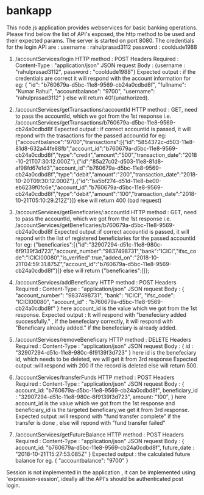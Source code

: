 # bankapp
This node.js application provides webservices for basic banking operations.
Please find below the list of API's exposed, the http method to be used and their expected params. 
The server is started on port 8080. The credentials for the login API are :
username : rahulprasad3112
password : cooldude1988

1. /accountServices/login 
HTTP method : POST
Headers Required : Content-Type : "application/json"
JSON request Body : {username : "rahulprasad3112", password : "cooldude1988"}
Expected output : if the credentials are correct it will respond with the account information for eg:
{
    "id": "b760679a-d5bc-11e8-9569-cb24a0cdbd8f",
    "fullname": "Kumar Rahul",
    "accountbalance": "9700",
    "username": "rahulprasad3112"
}
else will return 401(unathorized).

2. /accountServices/getTransactions/:accountId
HTTP method : GET, need to pass the accountId, which we got from the 1st response i.e. 
/accountServices/getTransactions/b760679a-d5bc-11e8-9569-cb24a0cdbd8f
Expected output : if correct accountid is passed, it will repond with the trasactions for the passed accountid for eg:
{"accountbalance":"9700","transactions":[{"id":"5854372c-d503-11e8-81d8-632a44fe88fb","account_id":"b760679a-d5bc-11e8-9569-cb24a0cdbd8f","type":"credit","amount":"500","transaction_date":"2018-10-21T07:30:12.000Z"},{"id":"85a27c02-d503-11e8-81d8-af98fd67e1d3","account_id":"b760679a-d5bc-11e8-9569-cb24a0cdbd8f","type":"debit","amount":"200","transaction_date":"2018-10-20T09:30:12.000Z"},{"id":"ba5bf274-d51d-11e8-be00-eb6239f0fc6e","account_id":"b760679a-d5bc-11e8-9569-cb24a0cdbd8f","type":"debit","amount":"100","transaction_date":"2018-10-21T05:10:29.212Z"}]}
else will return 400 (bad request)

3. /accountServices/getBeneficaries/:accountId
HTTP method : GET, need to pass the accountId, which we got from the 1st response i.e. 
/accountServices/getBeneficaries/b760679a-d5bc-11e8-9569-cb24a0cdbd8f
Expected output :if correct accountid is passed, it will repond with the list of registered beneficiaries for the passed accountid for eg:
{"beneficaries":[{"id":"32907294-d51c-11e8-980c-6f9139f3d723","account_number":"9837498731","bank":"ICICI","ifsc_code":"ICICI00080","is_verified":true,"added_on":"2018-10-21T04:59:31.875Z","account_id":"b760679a-d5bc-11e8-9569-cb24a0cdbd8f"}]}
else will return {"beneficaries":[]};

4. /accountServices/addBeneficary
HTTP method : POST
Headers Required : Content-Type : "application/json"
JSON request Body : { "account_number": "9837498731",
    "bank": "ICICI",
    "ifsc_code": "ICICI00080",
	   "account_id" : "b760679a-d5bc-11e8-9569-cb24a0cdbd8f"
}
here account_id is the value which we got from the 1st response.
Expected output : It will respond with "benefeciary added successfully." , if the benefeciary correctly, it will respond with "Beneficary already added."
if the benefeciary is already added.

5. /accountServices/removeBeneficary
HTTP method : DELETE
Headers Required : Content-Type : "application/json"
JSON request Body : {
  id : "32907294-d51c-11e8-980c-6f9139f3d723"
}
here id is the benefeciary id, which needs to be deleted, we will get it from 3rd response
Expected output :will respond with 200 if the record is deleted else will return 500.

6. /accountServices/transferFunds
HTTP method : POST
Headers Required : Content-Type : "application/json"
JSON request Body : {
    account_id: "b760679a-d5bc-11e8-9569-cb24a0cdbd8f",
    beneficiary_id : "32907294-d51c-11e8-980c-6f9139f3d723",
    amount: "100",
}
here account_id is the value which we got from the 1st response and  beneficiary_id is the targeted beneficary,we  get it from 3rd response.
Expected output :will respond with "fund transfer complete" if the transfer is done , else will repond with "fund transfer failed"

7. /accountServices/getFutureBalance
HTTP method : POST
Headers Required : Content-Type : "application/json"
JSON request Body : {
    account_id: "b760679a-d5bc-11e8-9569-cb24a0cdbd8f",
    future_date : "2018-10-21T15:27:53.085Z"
}
Expected output : the calculated future balance for eg. {
    "accountbalance": "9700"
}

Session is not implemented in the application , it can be implemented using 'expression-session', ideally all the API's should be authenticated
post login.
